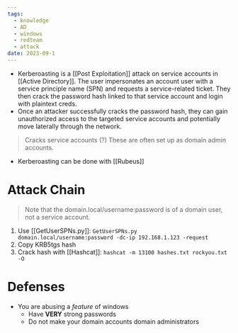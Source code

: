 ```yaml
---
tags:
  - knowledge
  - AD
  - windows
  - redteam
  - attack
date: 2023-09-1
---
```


- Kerberoasting is a [[Post Exploitation]] attack on service accounts in [[Active Directory]]. The user impersonates an account user with a service principle name (SPN) and requests a service-related ticket. They then crack the password hash linked to that service account and login with plaintext creds.
- Once an attacker successfully cracks the password hash, they can gain unauthorized access to the targeted service accounts and potentially move laterally through the network.

>Cracks service accounts (?) These are often set up as domain admin accounts.

- Kerberoasting can be done with [[Rubeus]]
# Attack Chain

>Note that the domain.local/username:password is of a domain user, not a service account.

1. Use [[GetUserSPNs.py]]: `GetUserSPNs.py domain.local/username:password -dc-ip 192.168.1.123 -request`
2. Copy KRB5tgs hash
3. Crack hash with [[Hashcat]]: `hashcat -m 13100 hashes.txt rockyou.txt -O`
# Defenses

- You are abusing a *feature* of windows
	- Have **VERY** strong passwords
	- Do not make your domain accounts domain administrators